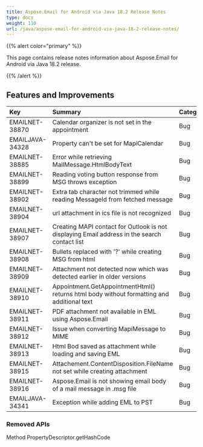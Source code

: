```yaml
---
title: Aspose.Email for Android via Java 18.2 Release Notes
type: docs
weight: 110
url: /java/aspose-email-for-android-via-java-18-2-release-notes/
---
```


{{% alert color="primary" %}} 

This page contains release notes information about Aspose.Email for Android via Java 18.2 release.

{{% /alert %}} 
## **Features and Improvements**

|**Key**|**Summary**|**Category**|
| :- | :- | :- |
|EMAILNET-38870|Calendar organizer is not set in the appointment|Bug|
|EMAILJAVA-34328|Property can't be set for MapiCalendar|Bug|
|EMAILNET-38885|Error while retrieving MailMessage.HtmlBodyText|Bug|
|EMAILNET-38899|Reading voting button response from MSG throws exception|Bug|
|EMAILNET-38902|Extra tab character not trimmed while reading MessageId from fetched message|Bug|
|EMAILNET-38904|url attachment in ics file is not recognized|Bug|
|EMAILNET-38907|Creating MAPI contact for Outlook is not displaying Email address in the search contact list|Bug|
|EMAILNET-38908|Bullets replaced with '?' while creating MSG from html|Bug|
|EMAILNET-38909|Attachment not detected now which was detected earlier in older versions|Bug|
|EMAILNET-38910|Appointment.GetAppointmentHtml() returns html body without formatting and additional text|Bug|
|EMAILNET-38911|PDF attachment not available in EML using Aspose.Email|Bug|
|EMAILNET-38912|Issue when converting MapiMessage to MIME|Bug|
|EMAILNET-38913|Html Bod saved as attachment while loading and saving EML|Bug|
|EMAILNET-38915|Attachement.ContentDisposition.FileName not set while creating attachment|Bug|
|EMAILNET-38916|Aspose.Email is not showing email body of a mail message in .msg file|Bug|
|EMAILJAVA-34341|Exception while adding EML to PST|Bug|

### **Removed APIs**
Method PropertyDescriptor.getHashCode
